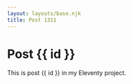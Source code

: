 ```yaml
---
layout: layouts/base.njk
title: Post 1311
---
```


# Post {{ id }}

This is post {{ id }} in my Eleventy project.
